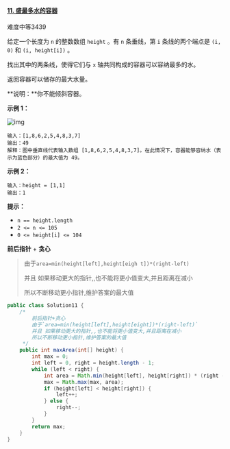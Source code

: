 #### [11. 盛最多水的容器](https://leetcode.cn/problems/container-with-most-water/)

难度中等3439

给定一个长度为 `n` 的整数数组 `height` 。有 `n` 条垂线，第 `i` 条线的两个端点是 `(i, 0)` 和 `(i, height[i])` 。

找出其中的两条线，使得它们与 `x` 轴共同构成的容器可以容纳最多的水。

返回容器可以储存的最大水量。

**说明：**你不能倾斜容器。

**示例 1：**

![img](https://aliyun-lc-upload.oss-cn-hangzhou.aliyuncs.com/aliyun-lc-upload/uploads/2018/07/25/question_11.jpg)

```
输入：[1,8,6,2,5,4,8,3,7]
输出：49 
解释：图中垂直线代表输入数组 [1,8,6,2,5,4,8,3,7]。在此情况下，容器能够容纳水（表示为蓝色部分）的最大值为 49。
```

**示例 2：**

```
输入：height = [1,1]
输出：1
```

**提示：**

- `n == height.length`
- `2 <= n <= 105`
- `0 <= height[i] <= 104`

**前后指针** + **贪心**

> 由于`area=min(height[left],height[eigh t])*(right-left)`
>
> 并且 如果移动更大的指针,,也不能将更小值变大,并且距离在减小
>
> 所以不断移动更小指针,维护答案的最大值

```java
public class Solution11 {
    /*
        前后指针+贪心
        由于`area=min(height[left],height[eight])*(right-left)`
        并且 如果移动更大的指针,,也不能将更小值变大,并且距离在减小
        所以不断移动更小指针,维护答案的最大值
     */
    public int maxArea(int[] height) {
        int max = 0;
        int left = 0, right = height.length - 1;
        while (left < right) {
            int area = Math.min(height[left], height[right]) * (right - left);
            max = Math.max(max, area);
            if (height[left] < height[right]) {
                left++;
            } else {
                right--;
            }
        }
        return max;
    }
}
```